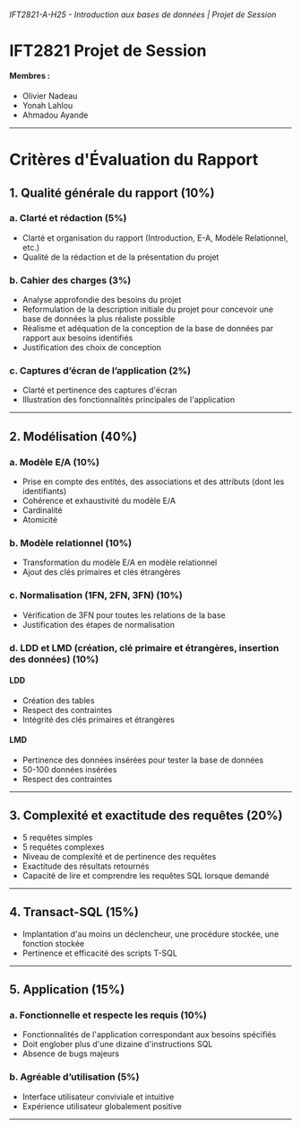 ###### IFT2821-A-H25 - Introduction aux bases de données | Projet de Session
# IFT2821 Projet de Session

#### Membres :

- Olivier Nadeau
- Yonah Lahlou
- Ahmadou Ayande

---

# Critères d'Évaluation du Rapport

## 1. Qualité générale du rapport (10%)

### a. Clarté et rédaction (5%)
- Clarté et organisation du rapport (Introduction, E-A, Modèle Relationnel, etc.)
- Qualité de la rédaction et de la présentation du projet

### b. Cahier des charges (3%)
- Analyse approfondie des besoins du projet  
- Reformulation de la description initiale du projet pour concevoir une base de données la plus réaliste possible  
- Réalisme et adéquation de la conception de la base de données par rapport aux besoins identifiés  
- Justification des choix de conception  

### c. Captures d’écran de l’application (2%)
- Clarté et pertinence des captures d'écran  
- Illustration des fonctionnalités principales de l'application  

---

## 2. Modélisation (40%)

### a. Modèle E/A (10%)
- Prise en compte des entités, des associations et des attributs (dont les identifiants)  
- Cohérence et exhaustivité du modèle E/A  
- Cardinalité  
- Atomicité  

### b. Modèle relationnel (10%)
- Transformation du modèle E/A en modèle relationnel  
- Ajout des clés primaires et clés étrangères  

### c. Normalisation (1FN, 2FN, 3FN) (10%)
- Vérification de 3FN pour toutes les relations de la base  
- Justification des étapes de normalisation  

### d. LDD et LMD (création, clé primaire et étrangères, insertion des données) (10%)

#### LDD
- Création des tables  
- Respect des contraintes  
- Intégrité des clés primaires et étrangères  

#### LMD
- Pertinence des données insérées pour tester la base de données  
- 50-100 données insérées  
- Respect des contraintes  

---

## 3. Complexité et exactitude des requêtes (20%)
- 5 requêtes simples  
- 5 requêtes complexes  
- Niveau de complexité et de pertinence des requêtes  
- Exactitude des résultats retournés  
- Capacité de lire et comprendre les requêtes SQL lorsque demandé  

---

## 4. Transact-SQL (15%)
- Implantation d'au moins un déclencheur, une procédure stockée, une fonction stockée  
- Pertinence et efficacité des scripts T-SQL  

---

## 5. Application (15%)

### a. Fonctionnelle et respecte les requis (10%)
- Fonctionnalités de l'application correspondant aux besoins spécifiés  
- Doit englober plus d'une dizaine d'instructions SQL  
- Absence de bugs majeurs  

### b. Agréable d’utilisation (5%)
- Interface utilisateur conviviale et intuitive  
- Expérience utilisateur globalement positive  

---
